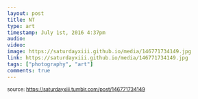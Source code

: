 ```yaml
---
layout: post
title: NT
type: art
timestamp: July 1st, 2016 4:37pm
audio: 
video: 
image: https://saturdayxiii.github.io/media/146771734149.jpg
link: https://saturdayxiii.github.io/media/146771734149.jpg
tags: ["photography", "art"]
comments: true
---
```

  
<small>source: https://saturdayxiii.tumblr.com/post/146771734149</small>
